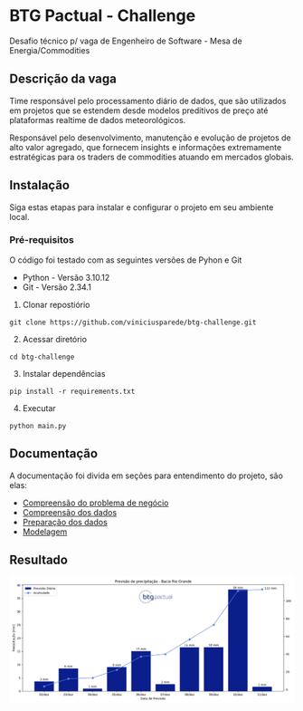 # BTG Pactual - Challenge
Desafio técnico p/ vaga de Engenheiro de Software - Mesa de Energia/Commodities

## Descrição da vaga
Time responsável pelo processamento diário de dados, que são utilizados em projetos que se estendem desde modelos preditivos de preço até plataformas realtime de dados meteorológicos.

Responsável pelo desenvolvimento, manutenção e evolução de projetos de alto valor agregado, que fornecem insights e informações extremamente estratégicas para os traders de commodities atuando em mercados globais.

## Instalação
Siga estas etapas para instalar e configurar o projeto em seu ambiente local.

### Pré-requisitos
O código foi testado com as seguintes versões de Pyhon e Git
 - Python - Versão 3.10.12
 - Git - Versão 2.34.1

1. Clonar repostiório
```
git clone https://github.com/viniciusparede/btg-challenge.git
```
2. Acessar diretório
```
cd btg-challenge
```
3. Instalar dependências
```
pip install -r requirements.txt
```
4. Executar
```
python main.py
```

## Documentação
A documentação foi divida em seções para entendimento do projeto, são elas:
 - [Compreensão do problema de negócio](docs/business_understanding.md)
 - [Compreensão dos dados](docs/data_understanding.md)
 - [Preparação dos dados](docs/data_preparation.md)
 - [Modelagem](docs/modeling.md)


## Resultado
![Previsão de precipitação - Bacia do Rio Grade](images/result.png)

